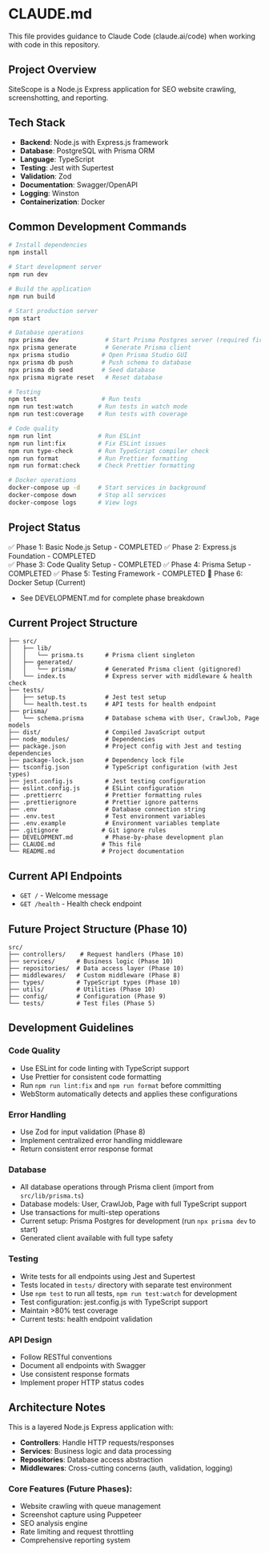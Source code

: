 # CLAUDE.md

This file provides guidance to Claude Code (claude.ai/code) when working with code in this repository.

## Project Overview

SiteScope is a Node.js Express application for SEO website crawling, screenshotting, and reporting.

## Tech Stack

- **Backend**: Node.js with Express.js framework
- **Database**: PostgreSQL with Prisma ORM
- **Language**: TypeScript
- **Testing**: Jest with Supertest
- **Validation**: Zod
- **Documentation**: Swagger/OpenAPI
- **Logging**: Winston
- **Containerization**: Docker

## Common Development Commands

```bash
# Install dependencies
npm install

# Start development server
npm run dev

# Build the application
npm run build

# Start production server
npm start

# Database operations
npx prisma dev             # Start Prisma Postgres server (required first)
npx prisma generate        # Generate Prisma client
npx prisma studio         # Open Prisma Studio GUI
npx prisma db push        # Push schema to database
npx prisma db seed        # Seed database
npx prisma migrate reset   # Reset database

# Testing
npm test                  # Run tests
npm run test:watch       # Run tests in watch mode
npm run test:coverage    # Run tests with coverage

# Code quality
npm run lint             # Run ESLint
npm run lint:fix         # Fix ESLint issues
npm run type-check       # Run TypeScript compiler check
npm run format           # Run Prettier formatting
npm run format:check     # Check Prettier formatting

# Docker operations
docker-compose up -d     # Start services in background
docker-compose down      # Stop all services
docker-compose logs      # View logs
```

## Project Status

✅ Phase 1: Basic Node.js Setup - COMPLETED
✅ Phase 2: Express.js Foundation - COMPLETED  
✅ Phase 3: Code Quality Setup - COMPLETED
✅ Phase 4: Prisma Setup - COMPLETED
✅ Phase 5: Testing Framework - COMPLETED
🔄 Phase 6: Docker Setup (Current)
- See DEVELOPMENT.md for complete phase breakdown

## Current Project Structure

```
├── src/
│   ├── lib/
│   │   └── prisma.ts      # Prisma client singleton
│   ├── generated/
│   │   └── prisma/        # Generated Prisma client (gitignored)
│   └── index.ts           # Express server with middleware & health check
├── tests/
│   ├── setup.ts           # Jest test setup
│   └── health.test.ts     # API tests for health endpoint
├── prisma/
│   └── schema.prisma      # Database schema with User, CrawlJob, Page models
├── dist/                  # Compiled JavaScript output
├── node_modules/          # Dependencies
├── package.json           # Project config with Jest and testing dependencies
├── package-lock.json      # Dependency lock file
├── tsconfig.json          # TypeScript configuration (with Jest types)
├── jest.config.js         # Jest testing configuration
├── eslint.config.js       # ESLint configuration
├── .prettierrc            # Prettier formatting rules
├── .prettierignore        # Prettier ignore patterns
├── .env                   # Database connection string
├── .env.test              # Test environment variables
├── .env.example           # Environment variables template
├── .gitignore            # Git ignore rules
├── DEVELOPMENT.md         # Phase-by-phase development plan
├── CLAUDE.md             # This file
└── README.md             # Project documentation
```

## Current API Endpoints

- `GET /` - Welcome message
- `GET /health` - Health check endpoint

## Future Project Structure (Phase 10)

```
src/
├── controllers/    # Request handlers (Phase 10)
├── services/      # Business logic (Phase 10)
├── repositories/  # Data access layer (Phase 10)
├── middlewares/   # Custom middleware (Phase 8)
├── types/         # TypeScript types (Phase 10)
├── utils/         # Utilities (Phase 10)
├── config/        # Configuration (Phase 9)
└── tests/         # Test files (Phase 5)
```

## Development Guidelines

### Code Quality
- Use ESLint for code linting with TypeScript support
- Use Prettier for consistent code formatting
- Run `npm run lint:fix` and `npm run format` before committing
- WebStorm automatically detects and applies these configurations

### Error Handling
- Use Zod for input validation (Phase 8)
- Implement centralized error handling middleware
- Return consistent error response format

### Database
- All database operations through Prisma client (import from `src/lib/prisma.ts`)
- Database models: User, CrawlJob, Page with full TypeScript support
- Use transactions for multi-step operations
- Current setup: Prisma Postgres for development (run `npx prisma dev` to start)
- Generated client available with full type safety

### Testing
- Write tests for all endpoints using Jest and Supertest
- Tests located in `tests/` directory with separate test environment
- Use `npm test` to run all tests, `npm run test:watch` for development
- Test configuration: jest.config.js with TypeScript support
- Maintain >80% test coverage
- Current tests: health endpoint validation

### API Design
- Follow RESTful conventions
- Document all endpoints with Swagger
- Use consistent response formats
- Implement proper HTTP status codes

## Architecture Notes

This is a layered Node.js Express application with:
- **Controllers**: Handle HTTP requests/responses
- **Services**: Business logic and data processing
- **Repositories**: Database access abstraction
- **Middlewares**: Cross-cutting concerns (auth, validation, logging)

### Core Features (Future Phases):
- Website crawling with queue management
- Screenshot capture using Puppeteer
- SEO analysis engine
- Rate limiting and request throttling
- Comprehensive reporting system